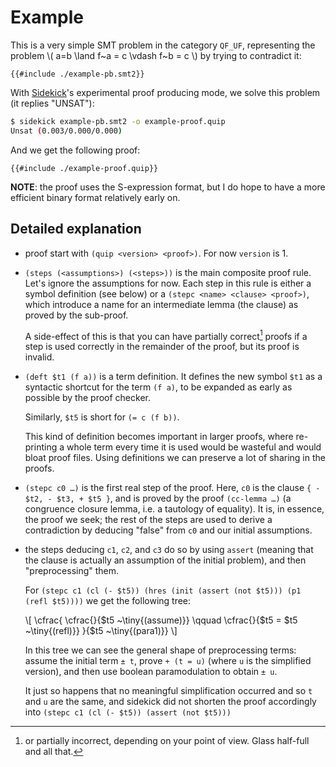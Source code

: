 # Example

This is a very simple SMT problem in the category `QF_UF`, representing
the problem \\( a=b \land f~a = c \vdash f~b = c \\) by trying to contradict it:

```smtlib2
{{#include ./example-pb.smt2}}
```

With [Sidekick](https://github.com/c-cube/sidekick)'s experimental
proof producing mode, we solve this problem (it replies "UNSAT"):

```sh
$ sidekick example-pb.smt2 -o example-proof.quip
Unsat (0.003/0.000/0.000)
```

And we get the following proof:

```sexp
{{#include ./example-proof.quip}}
```
**NOTE**: the proof uses the S-expression format, but I do hope to have a
more efficient binary format relatively early on.

## Detailed explanation

- proof start with `(quip <version> <proof>)`. For now `version` is 1.

- `(steps (<assumptions>) (<steps>))` is the main composite proof rule.
  Let's ignore the assumptions for now. Each step in this rule
  is either a symbol definition (see below) or a `(stepc <name> <clause> <proof>)`,
  which introduce a name for an intermediate lemma (the clause)
  as proved by the sub-proof.

  A side-effect of this is that you can have partially correct[^1] proofs
  if a step is used correctly in the remainder of the proof, but its proof is
  invalid.

- `(deft $t1 (f a))` is a term definition.
  It defines the new symbol `$t1` as a syntactic shortcut for
  the term `(f a)`, to be expanded as early as possible by the proof checker.

  Similarly, `$t5` is short for `(= c (f b))`.

  This kind of definition becomes important in larger proofs, where re-printing
  a whole term every time it is used would be wasteful and would bloat proof
  files. Using definitions we can preserve a lot of sharing in the proofs.

- `(stepc c0 …)` is the first real step of the proof.
  Here, `c0` is the clause `{ - $t2, - $t3, + $t5 }`,
  and is proved by the proof `(cc-lemma …)` (a congruence closure lemma,
  i.e. a tautology of equality). It is, in essence, the proof we seek;
  the rest of the steps are used to derive a contradiction by
  deducing "false" from `c0` and our
  initial assumptions.

- the steps deducing `c1`, `c2`, and `c3` do so by using `assert`
  (meaning that the clause is actually an assumption of the initial problem),
  and then "preprocessing" them.

  For `(stepc c1 (cl (- $t5))
    (hres (init (assert (not $t5))) (p1 (refl $t5))))` we get the following
    tree:

  \\[
    \cfrac{
      \cfrac{}{$t5 ~\tiny{(assume)}} \qquad
      \cfrac{}{$t5 = $t5  ~\tiny{(refl)}}
      }{$t5  ~\tiny{(para1)}}
  \\]

  In this tree we can see the general shape of preprocessing terms: assume the
  initial term `± t`, prove `+ (t = u)` (where `u` is the simplified version),
  and then use boolean paramodulation to obtain `± u`.

  It just so happens
  that no meaningful simplification occurred and so `t` and `u` are the same,
  and sidekick did not shorten the proof accordingly into
  `(stepc c1 (cl (- $t5)) (assert (not $t5)))`


[^1]: or partially incorrect, depending on your point of view. Glass half-full
  and all that.
